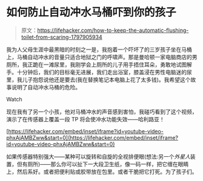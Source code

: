 # 如何防止自动冲水马桶吓到你的孩子

> 原文：<https://lifehacker.com/how-to-keep-the-automatic-flushing-toilet-from-scaring-1797905934>

我为人父母生涯中最黑暗的时刻之一是，我抱着一个吓坏了的三岁孩子坐在马桶上，马桶自动冲水的音量只适合地狱之门的呼啸声。那是曼哈顿一家电脑商店的男厕所，我正跪在一滩尿里，我刚学会上厕所的儿子用手捂住耳朵，勇敢地试图解手。十分钟后，我们的目标毫无进展，我们走出浴室，膝盖浸在男性电脑迷的尿里，我儿子抱怨说他还是要去(我在替换笔记本电脑上花了太多钱)。我希望这个故事说明了自动冲水马桶的危险。

Watch

现在我有了另一个小孩，他对马桶冲水的声音感到害怕，我碰巧看到了这个视频，演示了在传感器上覆盖一段 TP 将会使冲水功能失效——哈利路亚！

 [https://lifehacker.com/embed/inset/iframe?id=youtube-video-phxAjAMBZww&start=0](https://lifehacker.com/embed/inset/iframe?id=youtube-video-phxAjAMBZww&start=0) 

如果传感器特别强大——某种可以旋转和自旋的全视排便眼(想法:另一个*外星人*装置，但有厕所)——那么你可以扯下一大段卫生纸，像一码一样，把它缠在眼睛上，然后系好。或者把便利贴或胶带放在包里。或者干脆把它打死。为了孩子们。